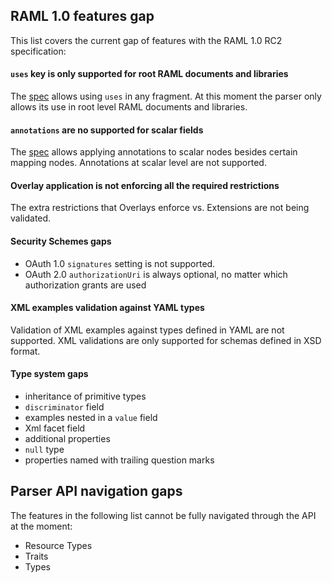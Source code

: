 ## RAML 1.0 features gap

This list covers the current gap of features with the RAML 1.0 RC2 specification:

#### `uses` key is only supported for root RAML documents and libraries
 The [spec](https://github.com/raml-org/raml-spec/blob/raml-10/versions/raml-10/raml-10.md#applying-libraries) allows using `uses` in any fragment. At this moment the parser only allows its use in root level RAML documents and libraries.

#### `annotations` are no supported for scalar fields

The [spec](https://github.com/raml-org/raml-spec/blob/raml-10/versions/raml-10/raml-10.md#annotating-scalar-valued-nodes) allows applying annotations to scalar nodes besides certain mapping nodes. Annotations at scalar level are not supported.

#### Overlay application is not enforcing all the required restrictions

The extra restrictions that Overlays enforce vs. Extensions are not being validated.

#### Security Schemes gaps

- OAuth 1.0 `signatures` setting is not supported.
- OAuth 2.0 `authorizationUri` is always optional, no matter which authorization grants are used

#### XML examples validation against YAML types

Validation of XML examples against types defined in YAML are not supported. XML validations are only supported for schemas defined in XSD format.

#### Type system gaps

- inheritance of primitive types
- `discriminator` field
- examples nested in a `value` field
- Xml facet field
- additional properties
- `null` type
- properties named with trailing question marks

## Parser API navigation gaps

The features in the following list cannot be fully navigated through the API at the moment:

- Resource Types
- Traits
- Types
